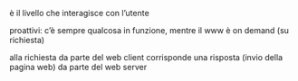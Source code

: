 è il livello  che interagisce con l’utente

proattivi: c’è sempre qualcosa in funzione, mentre il www è on demand (su richiesta)

alla richiesta da parte del web client corrisponde una risposta (invio della pagina web) da parte del web server